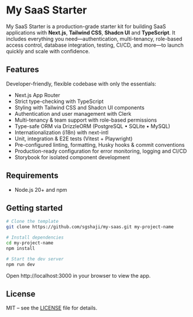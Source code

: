 # My SaaS Starter

My SaaS Starter is a production-grade starter kit for building SaaS applications with **Next.js**, **Tailwind CSS**, **Shadcn UI** and **TypeScript**. It includes everything you need—authentication, multi-tenancy, role-based access control, database integration, testing, CI/CD, and more—to launch quickly and scale with confidence.

## Features

Developer-friendly, flexible codebase with only the essentials:

- Next.js App Router
- Strict type-checking with TypeScript
- Styling with Tailwind CSS and Shadcn UI components
- Authentication and user management with Clerk
- Multi-tenancy & team support with role-based permissions
- Type-safe ORM via DrizzleORM (PostgreSQL • SQLite • MySQL)
- Internationalization (i18n) with next-intl
- Unit, integration & E2E tests (Vitest + Playwright)
- Pre-configured linting, formatting, Husky hooks & commit conventions
- Production-ready configuration for error monitoring, logging and CI/CD
- Storybook for isolated component development

## Requirements

- Node.js 20+ and npm

## Getting started

```bash
# Clone the template
git clone https://github.com/sgshaji/my-saas.git my-project-name

# Install dependencies
cd my-project-name
npm install

# Start the dev server
npm run dev
```

Open http://localhost:3000 in your browser to view the app.

## License

MIT – see the [LICENSE](LICENSE) file for details.
